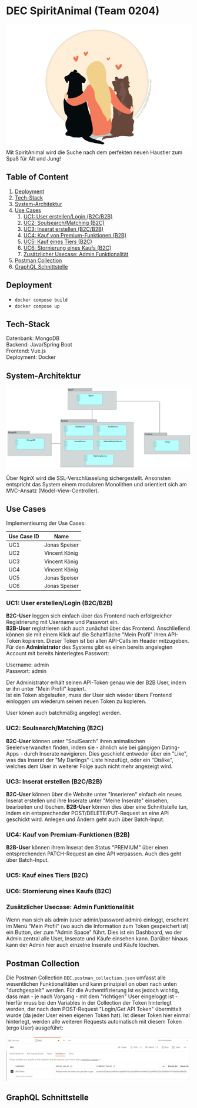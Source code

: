 # DEC SpiritAnimal (Team 0204)


![image](implementation/frontend/spiritanimal-frontend/src/assets/animal-logo.png)  
Mit SpiritAnimal wird die Suche nach dem perfekten neuen Haustier zum Spaß für Alt und Jung!
## Table of Content
1. [Deployment](#deployment)
2. [Tech-Stack](#tech-stack)
3. [System-Architektur](#system-architektur)
4. [Use Cases](#use-cases)
   1. [UC1: User erstellen/Login (B2C/B2B)](#uc1-user-erstellenlogin-b2cb2b)
   2. [UC2: Soulsearch/Matching (B2C)](#uc2-soulsearchmatching-b2c)
   3. [UC3: Inserat erstellen (B2C/B2B)](#uc3-inserat-erstellen-b2cb2b)
   4. [UC4: Kauf von Premium-Funktionen (B2B)](#uc4-kauf-von-premium-funktionen-b2b)
   5. [UC5: Kauf eines Tiers (B2C)](#uc5-kauf-eines-tiers-b2c)
   6. [UC6: Stornierung eines Kaufs (B2C)](#uc6-stornierung-eines-kaufs-b2c)
   7. [Zusätzlicher Usecase: Admin Funktionalität](#zustzlicher-usecase-admin-funktionalitt)
5. [Postman Collection](#postman-collection)
6. [GraphQL Schnittstelle](#graphql-schnittstelle)

## Deployment
- `docker compose build`
- `docker compose up`

## Tech-Stack
Datenbank: MongoDB  
Backend: Java/Spring Boot  
Frontend: Vue.js  
Deployment: Docker

## System-Architektur
![image](SystemArchitecture.png)

Über NginX wird die SSL-Verschlüsselung sichergestellt. Ansonsten entspricht das System einem modularen Monolithen und orientiert sich am MVC-Ansatz (Model-View-Controller).


## Use Cases
Implementieurng der Use Cases:

| Use Case ID | Name          |
|-------------|---------------|
| UC1         | Jonas Speiser |
| UC2         | Vincent König |
| UC3         | Vincent König |
| UC4         | Vincent König |
| UC5         | Jonas Speiser |
| UC6         | Jonas Speiser |

### UC1: User erstellen/Login (B2C/B2B)
**B2C-User** loggen sich einfach über das Frontend nach erfolgreicher Registrierung mit Username und Passwort ein.  
**B2B-User** registrieren sich auch zunächst über das Frontend. Anschließend können sie mit einem Klick auf die Schaltfläche "Mein Profil" ihren API-Token kopieren.
Dieser Token ist bei allen API-Calls im Header mitzugeben.  
Für den **Administrator** des Systems gibt es einen bereits angelegten Account mit bereits hinterlegtes Passwort:  

Username: admin  
Passwort: admin

Der Administrator erhält seinen API-Token genau wie der B2B User, indem er ihn unter "Mein Profil" kopiert.  
Ist ein Token abgelaufen, muss der User sich wieder übers Frontend einloggen um wiederum seinen neuen Token zu kopieren.

User könen auch batchmäßig angelegt werden.

### UC2: Soulsearch/Matching (B2C)
**B2C-User** können unter "SoulSearch" ihren animalischen Seelenverwandten finden, indem sie - ähnlich wie bei gängigen Dating-Apps - durch Inserate navigieren. Dies geschieht entweder über ein "Like", was das Inserat der "My Darlings"-Liste hinzufügt, oder ein "Dislike", welches dem User in weiterer Folge auch nicht mehr angezeigt wird.

### UC3: Inserat erstellen (B2C/B2B)
**B2C-User** können über die Website unter "Inserieren" einfach ein neues Inserat erstellen und ihre Inserate unter "Meine Inserate" einsehen, bearbeiten und löschen.
**B2B-User** können dies über eine Schnittstelle tun, indem ein entsprechender POST/DELETE/PUT-Request an eine API geschickt wird. Anlegen und Ändern geht auch über Batch-Input.

### UC4: Kauf von Premium-Funktionen (B2B)
**B2B-User** können ihrem Inserat den Status "PREMIUM" über einen entsprechenden PATCH-Request an eine API verpassen. Auch dies geht über Batch-Input.

### UC5: Kauf eines Tiers (B2C)

### UC6: Stornierung eines Kaufs (B2C)

### Zusätzlicher Usecase: Admin Funktionalität

Wenn man sich als admin (user admin/password admin) einloggt, erscheint im Menü "Mein Profil" (wo auch die Information zum Token gespeichert ist) ein Button, der zum "Admin Space" führt. Dies ist ein Dashboard, wo der Admin zentral alle User, Inserate und Käufe einsehen kann. Darüber hinaus kann der Admin hier auch einzelne Inserate und Käufe löschen.

## Postman Collection

Die Postman Collection `DEC.postman_collection.json` umfasst alle wesentlichen Funktionalitäten und kann prinzipiell on oben nach unten "durchgespielt" werden. Für die Authentifizierung ist es jedoch wichtig, dass man - je nach Vorgang - mit dem "richtigen" User eingeloggt ist - hierfür muss bei den Variables in der Collection der Token hinterlegt werden, der nach dem POST-Request "Login/Get API Token" übermittelt wurde (da jeder User einen eigenen Token hat). Ist dieser Token hier einmal hinterlegt, werden alle weiteren Requests automatisch mit diesem Token (ergo User) ausgeführt:  

![image](Screenshot%202023-01-16%20220400.png)  

## GraphQL Schnittstelle

